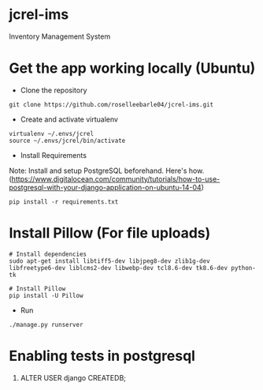 # jcrel-ims
Inventory Management System

# Get the app working locally (Ubuntu)
* Clone the repository
```
git clone https://github.com/roselleebarle04/jcrel-ims.git
```

* Create and activate virtualenv
```
virtualenv ~/.envs/jcrel
source ~/.envs/jcrel/bin/activate
```

* Install Requirements 

Note: Install and setup PostgreSQL beforehand. Here's how.  (https://www.digitalocean.com/community/tutorials/how-to-use-postgresql-with-your-django-application-on-ubuntu-14-04)
```
pip install -r requirements.txt
```

# Install Pillow (For file uploads)
```
# Install dependencies
sudo apt-get install libtiff5-dev libjpeg8-dev zlib1g-dev libfreetype6-dev liblcms2-dev libwebp-dev tcl8.6-dev tk8.6-dev python-tk

# Install Pillow
pip install -U Pillow
```

* Run
```
./manage.py runserver
```

# Enabling tests in postgresql
1. ALTER USER django CREATEDB;